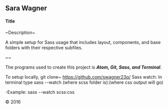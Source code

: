 ## Sara Wagner
#### Title

~Description~

A simple setup for Sass usage that includes layout, components, and base folders with their respective subfiles. 

~~

The programs used to create this project is ***Atom, Git, Sass, and Terminal***.

To setup locally, git clone~ https://github.com/swagner23q/
Sass watch: In terminal type sass --watch (where scss folder is):(where css output will go)

  -Example: sass --watch scss:css

&copy; 2016
